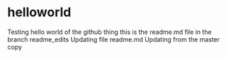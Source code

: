 # helloworld
Testing hello world of the github thing
this is the readme.md file in the branch readme_edits
Updating file readme.md
Updating from the master copy
